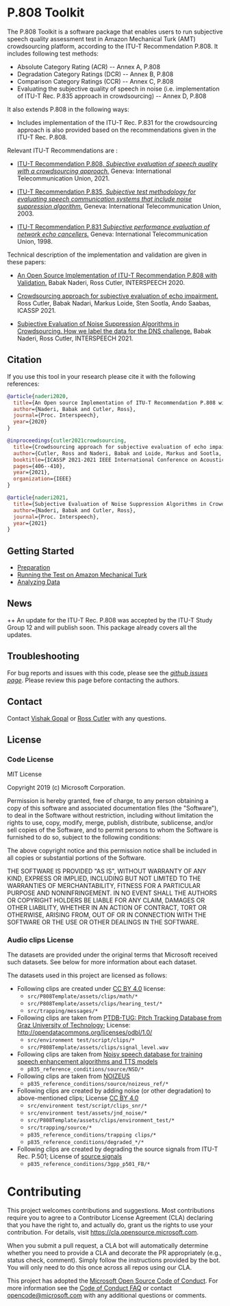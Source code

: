 # P.808 Toolkit
The P.808 Toolkit is a software package that enables users to run subjective speech quality assessment test
in Amazon Mechanical Turk (AMT) crowdsourcing platform, according to the ITU-T Recommendation P.808. 
It includes following test methods:
* Absolute Category Rating (ACR) -- Annex A, P.808
* Degradation Category Ratings (DCR) -- Annex B, P.808
* Comparison Category Ratings (CCR) -- Annex C, P.808
* Evaluating the subjective quality of speech in noise (i.e. implementation of ITU-T Rec. P.835 approach in crowdsourcing) -- Annex D, P.808
 
 
It also extends P.808 in the following ways:

* Includes implementation of the ITU-T Rec. P.831 for the crowdsourcing approach is also provided based on the recommendations given in the ITU-T Rec. P.808.

Relevant ITU-T Recommendations are :
* [ITU-T Recommendation P.808, _Subjective evaluation of speech quality with a crowdsourcing approach._](https://www.itu.int/rec/T-REC-P.808/en) Geneva: International Telecommunication Union, 2021.

* [ITU-T Recommendation P.835, _Subjective test methodology for evaluating speech communication systems that include noise suppression algorithm._](https://www.itu.int/rec/T-REC-P.835/en) Geneva: International Telecommunication Union, 2003.

* [ITU-T Recommendation P.831 _Subjective performance evaluation of network echo cancellers._](https://www.itu.int/rec/T-REC-P.831/en) Geneva: International Telecommunication Union, 1998.

Technical description of the implementation and validation are given in these papers:

* [An Open Source Implementation of ITU-T Recommendation P.808 with Validation.](https://arxiv.org/pdf/2005.08138.pdf)
Babak Naderi, Ross Cutler, INTERSPEECH 2020.

* [Crowdsourcing approach for subjective evaluation of echo impairment.](https://arxiv.org/pdf/2010.13063.pdf)
Ross Cutler, Babak Nadari, Markus Loide, Sten Sootla, Ando Saabas, ICASSP 2021.

* [Subjective Evaluation of Noise Suppression Algorithms in Crowdsourcing. How we label the data for the DNS challenge.](https://arxiv.org/pdf/2010.13200.pdf)
Babak Naderi, Ross Cutler, INTERSPEECH 2021.

## Citation
If you use this tool in your research please cite it with the following references:

```BibTex
@article{naderi2020,
  title={An Open source Implementation of ITU-T Recommendation P.808 with Validation},
  author={Naderi, Babak and Cutler, Ross},
  journal={Proc. Interspeech},
  year={2020}
}
```

```BibTex
@inproceedings{cutler2021crowdsourcing,
  title={Crowdsourcing approach for subjective evaluation of echo impairment},
  author={Cutler, Ross and Naderi, Babak and Loide, Markus and Sootla, Sten and Saabas, Ando},
  booktitle={ICASSP 2021-2021 IEEE International Conference on Acoustics, Speech and Signal Processing (ICASSP)},
  pages={406--410},
  year={2021},
  organization={IEEE}
}
```

```BibTex
@article{naderi2021,
  title={Subjective Evaluation of Noise Suppression Algorithms in Crowdsourcing},
  author={Naderi, Babak and Cutler, Ross},
  journal={Proc. Interspeech},
  year={2021}
}

```

## Getting Started
* [Preparation](docs/preparation.md)
* [Running the Test on Amazon Mechanical Turk](docs/running_test_mturk.md)
* [Analyzing Data](docs/results.md)


## News
++ An update for the ITU-T Rec. P.808 was accepted by the ITU-T Study Group 12 and will publish soon. This package already 
covers all the updates. 

## Troubleshooting
For bug reports and issues with this code, please see the 
[_github issues page_](https://github.com/babaknaderi/hitapp_p808/issues). Please review this page before contacting the authors.


## Contact

Contact [Vishak Gopal](vishak.gopal@microsoft.com) or [Ross Cutler](rcutler@microsoft.com) with any questions.

## License
### Code License
MIT License

Copyright 2019 (c) Microsoft Corporation.

Permission is hereby granted, free of charge, to any person obtaining a copy of this software and associated documentation files (the "Software"), to deal in the Software without restriction, including without limitation the rights to use, copy, modify, merge, publish, distribute, sublicense, and/or sell copies of the Software, and to permit persons to whom the Software is furnished to do so, subject to the following conditions:

The above copyright notice and this permission notice shall be included in all copies or substantial portions of the Software.

THE SOFTWARE IS PROVIDED "AS IS", WITHOUT WARRANTY OF ANY KIND, EXPRESS OR IMPLIED, INCLUDING BUT NOT LIMITED TO THE WARRANTIES OF MERCHANTABILITY, FITNESS FOR A PARTICULAR PURPOSE AND NONINFRINGEMENT. IN NO EVENT SHALL THE AUTHORS OR COPYRIGHT HOLDERS BE LIABLE FOR ANY CLAIM, DAMAGES OR OTHER LIABILITY, WHETHER IN AN ACTION OF CONTRACT, TORT OR OTHERWISE, ARISING FROM, OUT OF OR IN CONNECTION WITH THE SOFTWARE OR THE USE OR OTHER DEALINGS IN THE SOFTWARE.

### Audio clips License
The datasets are provided under the original terms that Microsoft received such datasets. See below for more information about each dataset.

The datasets used in this project are licensed as follows:

* Following clips are created under [CC BY 4.0](https://creativecommons.org/licenses/by/4.0/legalcode) license:
    *  `src/P808Template/assets/clips/math/*`
    *  `src/P808Template/assets/clips/hearing_test/*`
    *  `src/trapping/messages/*`
* Following clips are taken from [PTDB-TUG: Pitch Tracking Database from Graz University of Technology](https://www.spsc.tugraz.at/databases-and-tools/ptdb-tug-pitch-tracking-database-from-graz-university-of-technology.html); License: http://opendatacommons.org/licenses/odbl/1.0/ 
    * `src/environment test/script/clips/*`
    * `src/P808Template/assets/clips/signal_level.wav`
* Following clips are taken from [Noisy speech database for training speech enhancement algorithms and TTS models](http://hdl.handle.net/10283/2791)
    * `p835_reference_conditions/source/NSD/*`
* Following clips are taken from [NOIZEUS](https://ecs.utdallas.edu/loizou/speech/noizeus/)
    * `p835_reference_conditions/source/noizeus_ref/*`    
* Following clips are created by adding noise (or other degradation) to above-mentioned clips; License [CC BY 4.0](https://creativecommons.org/licenses/by/4.0/legalcode)
    * `src/environment test/script/clips_snr/*`
    * `src/environment test/assets/jnd_noise/*`
    * `src/P808Template/assets/clips/environment_test/*`
    * `src/trapping/source/*`
    * `p835_reference_conditions/trapping clips/*`
    * `p835_reference_conditions/degraded_*/*`
* Following clips are created by degrading the source signals from ITU-T Rec. P.501; License of [source signals](p835_reference_conditions/3gpp_p501_FB/itu_license_text_from_P501.txt)
    * `p835_reference_conditions/3gpp_p501_FB/*`
    
# Contributing

This project welcomes contributions and suggestions.  Most contributions require you to agree to a
Contributor License Agreement (CLA) declaring that you have the right to, and actually do, grant us
the rights to use your contribution. For details, visit https://cla.opensource.microsoft.com.

When you submit a pull request, a CLA bot will automatically determine whether you need to provide
a CLA and decorate the PR appropriately (e.g., status check, comment). Simply follow the instructions
provided by the bot. You will only need to do this once across all repos using our CLA.

This project has adopted the [Microsoft Open Source Code of Conduct](https://opensource.microsoft.com/codeofconduct/).
For more information see the [Code of Conduct FAQ](https://opensource.microsoft.com/codeofconduct/faq/) or
contact [opencode@microsoft.com](mailto:opencode@microsoft.com) with any additional questions or comments.
